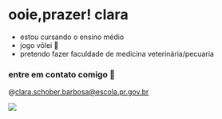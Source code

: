 # ooie,prazer! clara
- estou cursando o ensino médio
- jogo vôlei 🏐
- pretendo fazer faculdade de medicina veterinária/pecuaria

### entre em contato comigo 💨
@clara.schober.barbosa@escola.pr.gov.br

![](https://media1.tenor.com/m/lcXa49SpIzsAAAAd/nwmsrocks-norhtwest-motorsport.gif)




